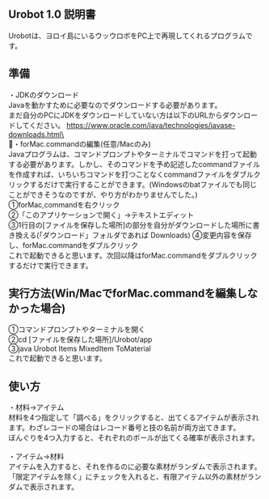 ## Urobot 1.0 説明書
Urobotは、ヨロイ島にいるウッウロボをPC上で再現してくれるプログラムです。

## 準備
・JDKのダウンロード\
Javaを動かすために必要なのでダウンロードする必要があります。\
まだ自分のPCにJDKをダウンロードしていない方は以下のURLからダウンロードしてください。
https://www.oracle.com/java/technologies/javase-downloads.html\
\
・forMac.commandの編集(任意/Macのみ)\
Javaプログラムは、コマンドプロンプトやターミナルでコマンドを打って起動する必要があります。しかし、そのコマンドを予め記述したcommandファイルを作成すれば、いちいちコマンドを打つことなくcommandファイルをダブルクリックするだけで実行することができます。(Windowsのbatファイルでも同じことができそうなのですが、やり方がわかりませんでした。)\
①forMac,commandを右クリック\
②「このアプリケーションで開く」→テキストエディット\
③1行目の[ファイルを保存した場所]の部分を自分がダウンロードした場所に書き換える(「ダウンロード」フォルダであれば Downloads)
④変更内容を保存し、forMac.commandをダブルクリック\
これで起動できると思います。次回以降はforMac.commandをダブルクリックするだけで実行できます。

## 実行方法(Win/MacでforMac.commandを編集しなかった場合)
①コマンドプロンプトやターミナルを開く\
②cd [ファイルを保存した場所]/Urobot/app\
③java Urobot Items MixedItem ToMaterial\
これで起動できると思います。

## 使い方
・材料→アイテム\
材料を4つ指定して「調べる」をクリックすると、出てくるアイテムが表示されます。わざレコードの場合はレコード番号と技の名前が両方出てきます。\
ぼんぐりを4つ入力すると、それぞれのボールが出てくる確率が表示されます。\
\
・アイテム→材料\
アイテムを入力すると、それを作るのに必要な素材がランダムで表示されます。「限定アイテムを除く」にチェックを入れると、有限アイテム以外の素材がランダムで表示されます。